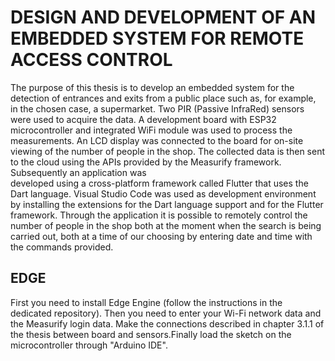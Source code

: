 # DESIGN AND DEVELOPMENT OF AN EMBEDDED SYSTEM FOR REMOTE ACCESS CONTROL

The purpose of this thesis is to develop an embedded system for the detection of entrances and exits from a public place such as, for example, 
in the chosen case, a supermarket. Two PIR (Passive InfraRed) sensors were used to acquire the data. A development board with ESP32 microcontroller 
and integrated WiFi module was used to process the measurements. An LCD display was connected to the board for on-site viewing of the number of people in the shop.
The collected data is then sent to the cloud using the APIs provided by the Measurify framework. Subsequently an application was  
developed using a cross-platform framework called Flutter that uses the Dart language. Visual Studio Code was used as development environment by installing 
the extensions for the Dart language support and for the Flutter framework. Through the application it is possible to remotely control the number of people 
in the shop both at the moment when the search is being carried out, both at a time of our choosing by entering date and time with the commands 
provided.

## EDGE
First you need to install Edge Engine (follow the instructions in the dedicated repository). Then you need to enter your Wi-Fi network data and the Measurify login data. Make the connections described in chapter 3.1.1 of the thesis between board and sensors.Finally load the sketch on the microcontroller through "Arduino IDE".
